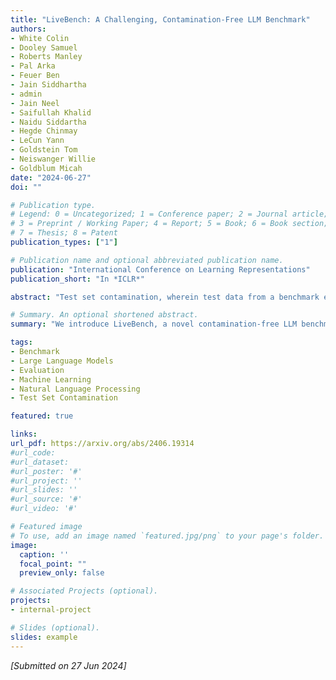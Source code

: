 ```yaml
---
title: "LiveBench: A Challenging, Contamination-Free LLM Benchmark"
authors:
- White Colin
- Dooley Samuel
- Roberts Manley
- Pal Arka
- Feuer Ben
- Jain Siddhartha
- admin
- Jain Neel
- Saifullah Khalid
- Naidu Siddartha
- Hegde Chinmay
- LeCun Yann
- Goldstein Tom
- Neiswanger Willie
- Goldblum Micah
date: "2024-06-27"
doi: ""

# Publication type.
# Legend: 0 = Uncategorized; 1 = Conference paper; 2 = Journal article;
# 3 = Preprint / Working Paper; 4 = Report; 5 = Book; 6 = Book section;
# 7 = Thesis; 8 = Patent
publication_types: ["1"]

# Publication name and optional abbreviated publication name.
publication: "International Conference on Learning Representations"
publication_short: "In *ICLR*"

abstract: "Test set contamination, wherein test data from a benchmark ends up in a newer model's training set, is a well-documented obstacle for fair LLM evaluation and can quickly render benchmarks obsolete. To mitigate this, many recent benchmarks crowdsource new prompts and evaluations from human or LLM judges; however, these can introduce significant biases, and break down when scoring hard questions. In this work, we introduce a new benchmark for LLMs designed to be immune to both test set contamination and the pitfalls of LLM judging and human crowdsourcing. We release LiveBench, the first benchmark that (1) contains frequently-updated questions from recent information sources, (2) scores answers automatically according to objective ground-truth values, and (3) contains a wide variety of challenging tasks, spanning math, coding, reasoning, language, instruction following, and data analysis. To achieve this, LiveBench contains questions that are based on recently-released math competitions, arXiv papers, news articles, and datasets, and it contains harder, contamination-free versions of tasks from previous benchmarks such as Big-Bench Hard, AMPS, and IFEval. We evaluate many prominent closed-source models, as well as dozens of open-source models ranging from 0.5B to 110B in size. LiveBench is difficult, with top models achieving below 65% accuracy. We release all questions, code, and model answers. Questions will be added and updated on a monthly basis, and we will release new tasks and harder versions of tasks over time so that LiveBench can distinguish between the capabilities of LLMs as they improve in the future. We welcome community engagement and collaboration for expanding the benchmark tasks and models."

# Summary. An optional shortened abstract.
summary: "We introduce LiveBench, a novel contamination-free LLM benchmark featuring continuously updated questions from recent sources, objective scoring, and challenging tasks across multiple domains."

tags:
- Benchmark
- Large Language Models
- Evaluation
- Machine Learning
- Natural Language Processing
- Test Set Contamination

featured: true

links:
url_pdf: https://arxiv.org/abs/2406.19314
#url_code: 
#url_dataset: 
#url_poster: '#'
#url_project: ''
#url_slides: ''
#url_source: '#'
#url_video: '#'

# Featured image
# To use, add an image named `featured.jpg/png` to your page's folder. 
image:
  caption: ''
  focal_point: ""
  preview_only: false

# Associated Projects (optional).
projects:
- internal-project

# Slides (optional).
slides: example
---
```


*[Submitted on 27 Jun 2024]*
